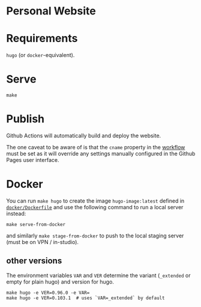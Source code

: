 # Personal Website

# Requirements
`hugo` (or `docker`-equivalent).

# Serve

```
make
```

# Publish

Github Actions will automatically build and deploy the website.

The one caveat to be aware of is that the `cname` property in the [workflow](./.github/workflows/publish.yml) must be set as it will override any settings manually configured in the Github Pages user interface.

# Docker

You can run `make hugo` to create the image `hugo-image:latest` defined in [`docker/Dockerfile`](./docker/Dockerfile) and use the following command to run a local server instead:

```
make serve-from-docker
``` 

and similarly `make stage-from-docker` to push to the local staging server (must be on VPN / in-studio).

## other versions

The environment variables `VAR` and `VER` determine the variant (`_extended` or empty for plain hugo) and version for hugo.

```
make hugo -e VER=0.96.0 -e VAR=
make hugo -e VER=0.103.1  # uses `VAR=_extended` by default 
```
